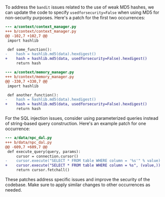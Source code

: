 To address the `bandit` issues related to the use of weak MD5 hashes, we can update the code to specify `usedforsecurity=False` when using MD5 for non-security purposes. Here's a patch for the first two occurrences:

```diff
--- a/context/context_manager.py
+++ b/context/context_manager.py
@@ -102,7 +102,7 @@
 import hashlib

 def some_function():
-    hash = hashlib.md5(data).hexdigest()
+    hash = hashlib.md5(data, usedforsecurity=False).hexdigest()
     return hash

--- a/context/memory_manager.py
+++ b/context/memory_manager.py
@@ -330,7 +330,7 @@
 import hashlib

 def another_function():
-    hash = hashlib.md5(data).hexdigest()
+    hash = hashlib.md5(data, usedforsecurity=False).hexdigest()
     return hash
```

For the SQL injection issues, consider using parameterized queries instead of string-based query construction. Here's an example patch for one occurrence:

```diff
--- a/data/npc_dal.py
+++ b/data/npc_dal.py
@@ -609,7 +609,7 @@
 def execute_query(query, params):
     cursor = connection.cursor()
-    cursor.execute("SELECT * FROM table WHERE column = '%s'" % value)
+    cursor.execute("SELECT * FROM table WHERE column = %s", (value,))
     return cursor.fetchall()
```

These patches address specific issues and improve the security of the codebase. Make sure to apply similar changes to other occurrences as needed.
